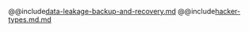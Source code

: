 @@include[data-leakage-backup-and-recovery.md](01-introduction/data-leakage-backup-and-recovery.md)
@@include[hacker-types.md.md](01-introduction/hacker-types.md.md)